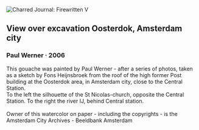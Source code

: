 <div class="artwork-of-the-day">
  <div class="container">
    <div class="img-wrapper">
      <img
        src="https://uploads0.wikiart.org/images/paul-werner/view-over-excavation-oosterdok-amsterdam-city-2006(1).jpg!Large.jpg"
        alt="Charred Journal: Firewritten V" />
    </div>
    <div class="artwork-detail">
      <div class="artwork-origin"> 
        <h2 class="artwork-name">View over excavation Oosterdok, Amsterdam city</h2>
        <h3 class="artist">
          Paul Werner
                    ·  2006
        </h3>
      </div>
      <p class="description">
        <span class="artwork-description-text ng-binding" ng-bind-html="viewModel.ArtworkOfTheDay.Description | unsafe">This gouache was painted by Paul Werner - after a series of photos, taken as a sketch by Fons Heijnsbroek from the roof of the high former Post building at the Oosterdok area, in Amsterdam city, close to the Central Station.
<br>To the left the silhouette of the St Nicolas-church, opposite the Central Station. To the right the river IJ, behind Central station.
<br>
<br>Owner of this watercolor on paper - including the copyrights - is the Amsterdam City Archives - Beeldbank Amsterdam 
<br></span>
                        <div class="text-shadow-container" ng-show="showShadow" style=""></div>
      </p>
    </div>
  </div>

</div>
